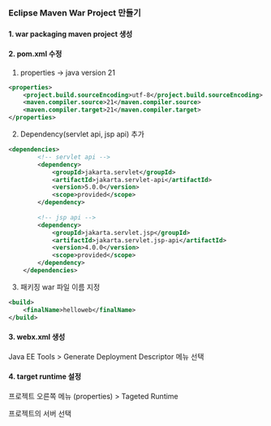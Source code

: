 ### Eclipse Maven War Project 만들기

#### 1. war packaging maven project 생성
#### 2. pom.xml 수정

1) properties -> java version 21

```xml
<properties>
	<project.build.sourceEncoding>utf-8</project.build.sourceEncoding>
	<maven.compiler.source>21</maven.compiler.source>
	<maven.compiler.target>21</maven.compiler.target>
</properties>
```

2) Dependency(servlet api, jsp api) 추가

```xml
<dependencies>
		<!-- servlet api -->
		<dependency>
		    <groupId>jakarta.servlet</groupId>
		    <artifactId>jakarta.servlet-api</artifactId>
		    <version>5.0.0</version>
		    <scope>provided</scope>
		</dependency>
		
		<!-- jsp api -->
		<dependency>
		    <groupId>jakarta.servlet.jsp</groupId>
		    <artifactId>jakarta.servlet.jsp-api</artifactId>
		    <version>4.0.0</version>
		    <scope>provided</scope>
		</dependency>
	</dependencies>
```

3) 패키징 war 파일 이름 지정

```xml
<build>
	<finalName>helloweb</finalName>
</build>
```

#### 3. webx.xml 생성
Java EE Tools > Generate Deployment Descriptor 메뉴 선택


#### 4. target runtime 설정
프로젝트 오른쪽 메뉴 (properties) > Tageted Runtime

프로젝트의 서버 선택